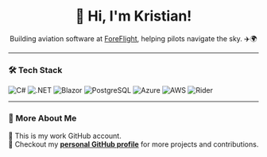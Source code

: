 <h1 align="center">🚀 Hi, I'm Kristian!</h1>

<p align="center">
  Building aviation software at <a href="https://foreflight.com/">ForeFlight</a>, helping pilots navigate the sky. ✈️🌍
</p>

---

### 🛠 Tech Stack  
![C#](https://img.shields.io/badge/C%23-%23239120.svg?style=for-the-badge&logo=csharp&logoColor=white)
![.NET](https://img.shields.io/badge/.NET-%235C2D91.svg?style=for-the-badge&logo=dotnet&logoColor=white)
![Blazor](https://img.shields.io/badge/Blazor-%235C2D91.svg?style=for-the-badge&logo=blazor&logoColor=white)
![PostgreSQL](https://img.shields.io/badge/PostgreSQL-%23336791.svg?style=for-the-badge&logo=postgresql&logoColor=white)
![Azure](https://img.shields.io/badge/Azure-%230072C6.svg?style=for-the-badge&logo=microsoftazure&logoColor=white)
![AWS](https://img.shields.io/badge/AWS-%23FF9900.svg?style=for-the-badge&logo=amazonaws&logoColor=white)
![Rider](https://img.shields.io/badge/Rider-467bf5.svg?style=for-the-badge&logo=Rider&logoColor=white)

---

### 📡 More About Me  
🔹 This is my work GitHub account.  
🔹 Checkout my **[personal GitHub profile](https://github.com/Arkobat)** for more projects and contributions.  

